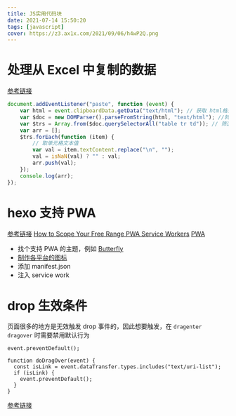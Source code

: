 ```yaml
---
title: JS实用代码块
date: 2021-07-14 15:50:20
tags: [javascript]
cover: https://z3.ax1x.com/2021/09/06/h4wP2Q.png
---
```


# 处理从 Excel 中复制的数据

[参考链接](https://developer.mozilla.org/en-US/docs/Web/API/ClipboardEvent)

```javascript
document.addEventListener("paste", function (event) {
	var html = event.clipboardData.getData("text/html"); // 获取 html格式内容
	var $doc = new DOMParser().parseFromString(html, "text/html"); //转为 html格式
	var $trs = Array.from($doc.querySelectorAll("table tr td")); // 筛选单元格
	var arr = [];
	$trs.forEach(function (item) {
		// 取单元格文本值
		var val = item.textContent.replace("\n", "");
		val = isNaN(val) ? "" : val;
		arr.push(val);
	});
	console.log(arr);
});
```

# hexo 支持 PWA

[参考链接](https://www.imgyh.com/posts/74ba30cc/)
[How to Scope Your Free Range PWA Service Workers](https://dev.to/njromano/how-to-scope-your-pwa-service-workers-1n6m)
[PWA](https://blog.ihoey.com/posts/javascript/PWA/2019-02-18-progressive-web-apps-blog.html)

- 找个支持 PWA 的主题，例如 [Butterfly](https://github.com/jerryc127/hexo-theme-butterfly)
- [制作各平台的图标](https://realfavicongenerator.net/)
- 添加 manifest.json
- 注入 service work

# drop 生效条件

页面很多的地方是无效触发 drop 事件的，因此想要触发，在 `dragenter` `dragover` 时需要禁用默认行为

```
event.preventDefault();

function doDragOver(event) {
  const isLink = event.dataTransfer.types.includes("text/uri-list");
  if (isLink) {
    event.preventDefault();
  }
}
```

[参考链接](https://developer.mozilla.org/en-US/docs/Web/API/HTML_Drag_and_Drop_API/Drag_operations#droptargets)

